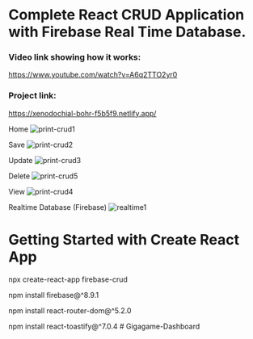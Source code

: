 # Complete React CRUD Application with Firebase Real Time Database.

### Video link showing how it works:
https://www.youtube.com/watch?v=A6q2TTO2yr0

### Project link:
https://xenodochial-bohr-f5b5f9.netlify.app/

Home
![print-crud1](https://user-images.githubusercontent.com/35077695/147711160-5d32f4d8-e177-4072-86a3-c6f74a846823.PNG)

Save
![print-crud2](https://user-images.githubusercontent.com/35077695/147710991-a6cf8ee7-569e-4295-8802-e844182ad255.PNG)

Update
![print-crud3](https://user-images.githubusercontent.com/35077695/147710994-b8b13a6d-5cdf-480b-bcbf-68f975479205.PNG)

Delete
![print-crud5](https://user-images.githubusercontent.com/35077695/147711078-b8dd0945-29b9-45a2-b11c-367148a39868.PNG)

View
![print-crud4](https://user-images.githubusercontent.com/35077695/147710997-926166a9-9426-4a07-a798-ca8b289d0700.PNG)

Realtime Database (Firebase)
![realtime1](https://user-images.githubusercontent.com/35077695/147717768-f4136aec-4402-43a8-970b-eb1b57237cec.PNG)


# Getting Started with Create React App

npx create-react-app firebase-crud

npm install firebase@^8.9.1

npm install react-router-dom@^5.2.0

npm install react-toastify@^7.0.4
#   G i g a g a m e - D a s h b o a r d  
 